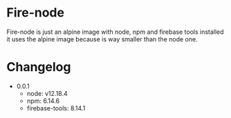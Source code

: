 # Fire-node

Fire-node is just an alpine image with node, npm and firebase tools installed
it uses the alpine image because is way smaller than the node one.

 
# Changelog

 - 0.0.1
    - node: v12.18.4
    - npm: 6.14.6
    - firebase-tools: 8.14.1